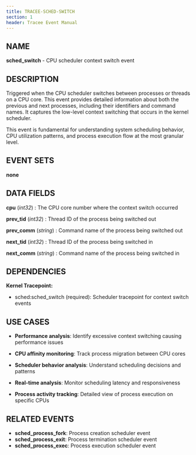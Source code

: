 ```yaml
---
title: TRACEE-SCHED-SWITCH
section: 1
header: Tracee Event Manual
---
```


## NAME

**sched_switch** - CPU scheduler context switch event

## DESCRIPTION

Triggered when the CPU scheduler switches between processes or threads on a CPU core. This event provides detailed information about both the previous and next processes, including their identifiers and command names. It captures the low-level context switching that occurs in the kernel scheduler.

This event is fundamental for understanding system scheduling behavior, CPU utilization patterns, and process execution flow at the most granular level.

## EVENT SETS

**none**

## DATA FIELDS

**cpu** (*int32*)
: The CPU core number where the context switch occurred

**prev_tid** (*int32*)
: Thread ID of the process being switched out

**prev_comm** (*string*)
: Command name of the process being switched out

**next_tid** (*int32*)
: Thread ID of the process being switched in

**next_comm** (*string*)
: Command name of the process being switched in

## DEPENDENCIES

**Kernel Tracepoint:**

- sched:sched_switch (required): Scheduler tracepoint for context switch events

## USE CASES

- **Performance analysis**: Identify excessive context switching causing performance issues

- **CPU affinity monitoring**: Track process migration between CPU cores

- **Scheduler behavior analysis**: Understand scheduling decisions and patterns

- **Real-time analysis**: Monitor scheduling latency and responsiveness

- **Process activity tracking**: Detailed view of process execution on specific CPUs

## RELATED EVENTS

- **sched_process_fork**: Process creation scheduler event
- **sched_process_exit**: Process termination scheduler event
- **sched_process_exec**: Process execution scheduler event
